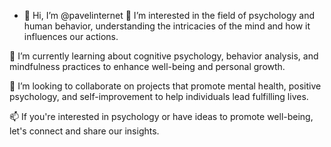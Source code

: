 - 👋 Hi, I’m @pavelinternet
👀 I’m interested in the field of psychology and human behavior, understanding the intricacies of the mind and how it influences our actions.

🌱 I’m currently learning about cognitive psychology, behavior analysis, and mindfulness practices to enhance well-being and personal growth.

💞️ I’m looking to collaborate on projects that promote mental health, positive psychology, and self-improvement to help individuals lead fulfilling lives.

📫 If you're interested in psychology or have ideas to promote well-being, let's connect and share our insights. 

<!---
pavelinternet/pavelinternet is a ✨ special ✨ repository because its `README.md` (this file) appears on your GitHub profile.
You can click the Preview link to take a look at your changes.
--->
